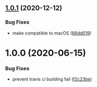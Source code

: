 ## [1.0.1](https://github.com/ridvanaltun/dropbox-ignore-anywhere/compare/v1.0.0...v1.0.1) (2020-12-12)


### Bug Fixes

* make compatible to macOS ([66dd019](https://github.com/ridvanaltun/dropbox-ignore-anywhere/commit/66dd01993753e002e51eb658b0281ba7822d6a9a))

# 1.0.0 (2020-06-15)


### Bug Fixes

* prevent travis ci building fail ([f2c23be](https://github.com/ridvanaltun/dropbox-ignore-anywhere/commit/f2c23be483aa099428a95e0815cdda0e6b7d5a85))
